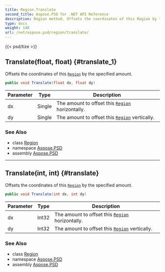 ```yaml
---
title: Region.Translate
second_title: Aspose.PSD for .NET API Reference
description: Region method. Offsets the coordinates of this Region by the specified amount
type: docs
weight: 140
url: /net/aspose.psd/region/translate/
---
```

{{< psd/tize >}}
## Translate(float, float) {#translate_1}

Offsets the coordinates of this [`Region`](../) by the specified amount.

```csharp
public void Translate(float dx, float dy)
```

| Parameter | Type | Description |
| --- | --- | --- |
| dx | Single | The amount to offset this [`Region`](../) horizontally. |
| dy | Single | The amount to offset this [`Region`](../) vertically. |

### See Also

* class [Region](../)
* namespace [Aspose.PSD](../../../aspose.psd/)
* assembly [Aspose.PSD](../../../)

---

## Translate(int, int) {#translate}

Offsets the coordinates of this [`Region`](../) by the specified amount.

```csharp
public void Translate(int dx, int dy)
```

| Parameter | Type | Description |
| --- | --- | --- |
| dx | Int32 | The amount to offset this [`Region`](../) horizontally. |
| dy | Int32 | The amount to offset this [`Region`](../) vertically. |

### See Also

* class [Region](../)
* namespace [Aspose.PSD](../../../aspose.psd/)
* assembly [Aspose.PSD](../../../)


